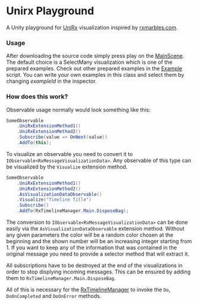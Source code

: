 # Unirx Playground
A Unity playground for [UniRx](https://github.com/neuecc/UniRx "UniRx Repository") visualization inspired by [rxmarbles.com](https://rxmarbles.com/ "RxMarbles").

### Usage
After downloading the source code simply press play on the [MainScene](../master/Assets/MainScene.unity). The default choice is a SelectMany visualization which is one of the prepared examples. Check out other prepared examples in the [Example](../master/Assets/Scripts/Examples/Example.cs) script. You can write your own examples in this class and select them by changing _exampleId_ in the inspector.

### How does this work?
Observable usage normally would look something like this:
```csharp
SomeObservable
    .UniRxExtensionMethod1()
    .UniRxExtensionMethod2()
    .Subscribe(value => OnNext(value))
    .AddTo(this);
```
To visualize an observable you need to convert it to ```IObservable<RxMessageVisualizationData>```. Any observable of this type can be visualized by the ```Visualize``` extension method.
```csharp
SomeObservable
    .UniRxExtensionMethod1()
    .UniRxExtensionMethod2()
    .AsVisualizationDataObservable()
    .Visualize("Timeline Title")
    .Subscribe()
    .AddTo(RxTimelineManager.Main.DisposeBag);
```
The conversion to ```IObservable<RxMessageVisualizationData>``` can be done easily via the ```AsVisualizationDataObservable``` extension method. Without any given parameters the color will be a random color chosen at the beginning and the shown number will be an increasing integer starting from 1. If you want to keep any of the information that was contained in the original message you need to provide a selector method that will extract it.

All subscriptions have to be destroyed at the end of the visualizations in order to stop displying incoming messages. This can be ensured by adding them to ```RxTimelineManager.Main.DisposeBag```.

All of this is necessary for the [RxTimelineManager](../master/Assets/Scripts/Visualization/RxTimelineManager.cs) to invoke the ```Do```, ```DoOnCompleted``` and ```DoOnError``` methods.
